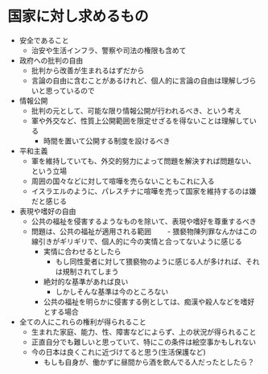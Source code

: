 # 国家に対し求めるもの

- 安全であること
  - 治安や生活インフラ、警察や司法の権限も含めて
- 政府への批判の自由
  - 批判から改善が生まれるはずだから
  - 言論の自由に含むことがあるけれど、個人的に言論の自由は理解しづらいと思っているので
- 情報公開
  - 批判の元として、可能な限り情報公開が行われるべき、という考え
  - 軍や外交など、性質上公開範囲を限定せざるを得ないことは理解している
    - 時間を置いて公開する制度を設けるべき
- 平和主義
  - 軍を維持していても、外交的努力によって問題を解決すれば問題ない、という立場
  - 周囲の国々などに対して喧嘩を売らないこともこれに入る
  - イスラエルのように、パレスチナに喧嘩を売って国家を維持するのは嫌だと感じる
- 表現や嗜好の自由
  - 公共の福祉を侵害するようなものを除いて、表現や嗜好を尊重するべき
  - 問題は、公共の福祉が適用される範囲
　　- 猥褻物陳列罪なんかはこの線引きがギリギリで、個人的に今の実情と合ってないように感じる
    - 実情に合わせるとしたら
      - もし同性愛者に対して猥褻物のように感じる人が多ければ、それは規制されてしまう
    - 絶対的な基準があれば良い
      - しかしそんな基準は今のところない
    - 公共の福祉を明らかに侵害する例としては、痴漢や殺人などを嗜好とする場合
- 全ての人にこれらの権利が得られること
  - 生まれた家庭、能力、性、障害などによらず、上の状況が得られること
  - 正直自分でも難しいと思っていて、特にこの条件は絵空事かもしれない
  - 今の日本は良くこれに近づけてると思う(生活保護など)
    - もしも自身が、働かずに昼間から酒を飲んでる人だったとしたら？


